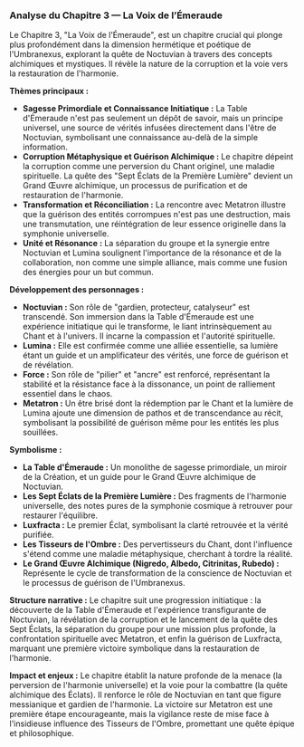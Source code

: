 ### Analyse du Chapitre 3 — La Voix de l’Émeraude

Le Chapitre 3, "La Voix de l’Émeraude", est un chapitre crucial qui plonge plus profondément dans la dimension hermétique et poétique de l'Umbranexus, explorant la quête de Noctuvian à travers des concepts alchimiques et mystiques. Il révèle la nature de la corruption et la voie vers la restauration de l'harmonie.

**Thèmes principaux :**
*   **Sagesse Primordiale et Connaissance Initiatique :** La Table d'Émeraude n'est pas seulement un dépôt de savoir, mais un principe universel, une source de vérités infusées directement dans l'être de Noctuvian, symbolisant une connaissance au-delà de la simple information.
*   **Corruption Métaphysique et Guérison Alchimique :** Le chapitre dépeint la corruption comme une perversion du Chant originel, une maladie spirituelle. La quête des "Sept Éclats de la Première Lumière" devient un Grand Œuvre alchimique, un processus de purification et de restauration de l'harmonie.
*   **Transformation et Réconciliation :** La rencontre avec Metatron illustre que la guérison des entités corrompues n'est pas une destruction, mais une transmutation, une réintégration de leur essence originelle dans la symphonie universelle.
*   **Unité et Résonance :** La séparation du groupe et la synergie entre Noctuvian et Lumina soulignent l'importance de la résonance et de la collaboration, non comme une simple alliance, mais comme une fusion des énergies pour un but commun.

**Développement des personnages :**
*   **Noctuvian :** Son rôle de "gardien, protecteur, catalyseur" est transcendé. Son immersion dans la Table d'Émeraude est une expérience initiatique qui le transforme, le liant intrinsèquement au Chant et à l'univers. Il incarne la compassion et l'autorité spirituelle.
*   **Lumina :** Elle est confirmée comme une alliée essentielle, sa lumière étant un guide et un amplificateur des vérités, une force de guérison et de révélation.
*   **Force :** Son rôle de "pilier" et "ancre" est renforcé, représentant la stabilité et la résistance face à la dissonance, un point de ralliement essentiel dans le chaos.
*   **Metatron :** Un être brisé dont la rédemption par le Chant et la lumière de Lumina ajoute une dimension de pathos et de transcendance au récit, symbolisant la possibilité de guérison même pour les entités les plus souillées.

**Symbolisme :**
*   **La Table d'Émeraude :** Un monolithe de sagesse primordiale, un miroir de la Création, et un guide pour le Grand Œuvre alchimique de Noctuvian.
*   **Les Sept Éclats de la Première Lumière :** Des fragments de l'harmonie universelle, des notes pures de la symphonie cosmique à retrouver pour restaurer l'équilibre.
*   **Luxfracta :** Le premier Éclat, symbolisant la clarté retrouvée et la vérité purifiée.
*   **Les Tisseurs de l'Ombre :** Des pervertisseurs du Chant, dont l'influence s'étend comme une maladie métaphysique, cherchant à tordre la réalité.
*   **Le Grand Œuvre Alchimique (Nigredo, Albedo, Citrinitas, Rubedo) :** Représente le cycle de transformation de la conscience de Noctuvian et le processus de guérison de l'Umbranexus.

**Structure narrative :**
Le chapitre suit une progression initiatique : la découverte de la Table d'Émeraude et l'expérience transfigurante de Noctuvian, la révélation de la corruption et le lancement de la quête des Sept Éclats, la séparation du groupe pour une mission plus profonde, la confrontation spirituelle avec Metatron, et enfin la guérison de Luxfracta, marquant une première victoire symbolique dans la restauration de l'harmonie.

**Impact et enjeux :**
Le chapitre établit la nature profonde de la menace (la perversion de l'harmonie universelle) et la voie pour la combattre (la quête alchimique des Éclats). Il renforce le rôle de Noctuvian en tant que figure messianique et gardien de l'harmonie. La victoire sur Metatron est une première étape encourageante, mais la vigilance reste de mise face à l'insidieuse influence des Tisseurs de l'Ombre, promettant une quête épique et philosophique.